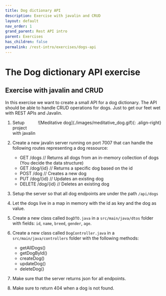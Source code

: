 ```yaml
---
title: Dog dictionary API
description: Exercise with javalin and CRUD
layout: default
nav_order: 1
grand_parent: Rest API intro
parent: Exercises
has_children: false
permalink: /rest-intro/exercises/dogs-api
---
```


# The Dog dictionary API exercise

## Exercise with javalin and CRUD

In this exercise we want to create a small API for a dog dictionary. The API should be able to handle CRUD operations for dogs. Just to get our feet wet with REST APIs and Javalin.

<div style="float: right; margin: 0 0 10px 10px;">
    ![Meditative dog](./images/meditative_dog.gif){: .align-right}
</div>

1. Setup project with javalin
2. Create a new javalin server running on port 7007 that can handle the following routes representing a dog ressource:

   - GET /dogs // Returns all dogs from an in-memory collection of dogs (You decide the data structure)
   - GET /dog/{id} // Returns a specific dog based on the id
   - POST /dog // Creates a new dog
   - PUT /dog/{id} // Updates an existing dog
   - DELETE /dog/{id} // Deletes an existing dog
3. Setup the server so that all dog endpoints are under the path `/api/dogs`
4. Let the dogs live in a map in memory with the id as key and the dog as value.
5. Create a new class called `DogDTO.java` in a `src/main/java/dtos` folder with fields: `id`, `name`, `breed`, `gender`, `age`.
6. Create a new class called `DogController.java` in a `src/main/java/controllers` folder with the following methods:
   - getAllDogs()
   - getDogById()
   - createDog()
   - updateDog()
   - deleteDog()
7. Make sure that the server returns json for all endpoints.
8. Make sure to return 404 when a dog is not found.
